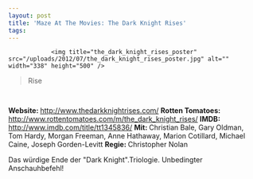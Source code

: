 ```yaml
---
layout: post
title: 'Maze At The Movies: The Dark Knight Rises'
tags:
---
```



                <img title="the_dark_knight_rises_poster" src="/uploads/2012/07/the_dark_knight_rises_poster.jpg" alt="" width="338" height="500" />
<blockquote>Rise</blockquote>
<img class="alignnone size-full wp-image-5898" title="movie_review_5stars" src="/uploads/2010/02/movie_review_5stars.png" alt="" width="75" height="15" />
<p><strong> Website: </strong><a href="http://www.thedarkknightrises.com/">http://www.thedarkknightrises.com/</a>
<strong>Rotten Tomatoes: </strong><a href="http://www.rottentomatoes.com/m/the_dark_knight_rises/">http://www.rottentomatoes.com/m/the_dark_knight_rises/</a>
<strong>IMDB:  </strong><a href="http://www.imdb.com/title/tt1345836/">http://www.imdb.com/title/tt1345836/</a>
<strong>Mit: </strong>Christian Bale, Gary Oldman, Tom Hardy, Morgan Freeman, Anne Hathaway, Marion Cotillard, Michael Caine, Joseph Gorden-Levitt
<strong>Regie: </strong>Christopher Nolan</p>
<p>Das würdige Ende der &quot;Dark Knight&quot;.Triologie. Unbedingter Anschauhbefehl!</p>
